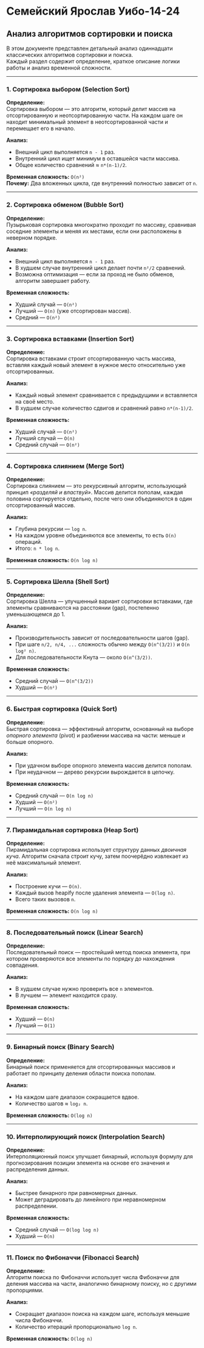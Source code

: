 # Семейский Ярослав  Уибо-14-24
## Анализ алгоритмов сортировки и поиска  

В этом документе представлен детальный анализ одиннадцати классических алгоритмов сортировки и поиска.  
Каждый раздел содержит определение, краткое описание логики работы и анализ временной сложности.

---

### 1. Сортировка выбором (Selection Sort)

**Определение:**  
Сортировка выбором — это алгоритм, который делит массив на отсортированную и неотсортированную части. На каждом шаге он находит минимальный элемент в неотсортированной части и перемещает его в начало.

**Анализ:**  
- Внешний цикл выполняется `n - 1` раз.  
- Внутренний цикл ищет минимум в оставшейся части массива.  
- Общее количество сравнений ≈ `n*(n-1)/2`.  

**Временная сложность:** `O(n²)`  
**Почему:** Два вложенных цикла, где внутренний полностью зависит от `n`.

---

### 2. Сортировка обменом (Bubble Sort)

**Определение:**  
Пузырьковая сортировка многократно проходит по массиву, сравнивая соседние элементы и меняя их местами, если они расположены в неверном порядке.

**Анализ:**  
- Внешний цикл выполняется `n - 1` раз.  
- В худшем случае внутренний цикл делает почти `n²/2` сравнений.  
- Возможна оптимизация — если за проход не было обменов, алгоритм завершает работу.  

**Временная сложность:**  
- Худший случай — `O(n²)`  
- Лучший — `O(n)` (уже отсортирован массив).  
- Средний — `O(n²)`  

---

### 3. Сортировка вставками (Insertion Sort)

**Определение:**  
Сортировка вставками строит отсортированную часть массива, вставляя каждый новый элемент в нужное место относительно уже отсортированных.

**Анализ:**  
- Каждый новый элемент сравнивается с предыдущими и вставляется на своё место.  
- В худшем случае количество сдвигов и сравнений равно `n*(n-1)/2`.  

**Временная сложность:**  
- Худший случай — `O(n²)`  
- Лучший случай — `O(n)`  
- Средний случай — `O(n²)`  

---

### 4. Сортировка слиянием (Merge Sort)

**Определение:**  
Сортировка слиянием — это рекурсивный алгоритм, использующий принцип *«разделяй и властвуй»*. Массив делится пополам, каждая половина сортируется отдельно, после чего они объединяются в один отсортированный массив.

**Анализ:**  
- Глубина рекурсии — `log n`.  
- На каждом уровне объединяются все элементы, то есть `O(n)` операций.  
- Итого: `n * log n`.  

**Временная сложность:** `O(n log n)`  

---

### 5. Сортировка Шелла (Shell Sort)

**Определение:**  
Сортировка Шелла — улучшенный вариант сортировки вставками, где элементы сравниваются на расстоянии (gap), постепенно уменьшающемся до 1.

**Анализ:**  
- Производительность зависит от последовательности шагов (gap).  
- При шаге `n/2, n/4, ...` сложность обычно между `O(n^(3/2))` и `O(n log² n)`.  
- Для последовательности Кнута — около `O(n^(3/2))`.  

**Временная сложность:**  
- Средний случай — `O(n^(3/2))`  
- Худший — `O(n²)`  

---

### 6. Быстрая сортировка (Quick Sort)

**Определение:**  
Быстрая сортировка — эффективный алгоритм, основанный на выборе *опорного элемента* (pivot) и разбиении массива на части: меньше и больше опорного.

**Анализ:**  
- При удачном выборе опорного элемента массив делится пополам.  
- При неудачном — дерево рекурсии вырождается в цепочку.  

**Временная сложность:**  
- Средний случай — `O(n log n)`  
- Худший — `O(n²)`  
- Лучший — `O(n log n)`  

---

### 7. Пирамидальная сортировка (Heap Sort)

**Определение:**  
Пирамидальная сортировка использует структуру данных *двоичная куча*. Алгоритм сначала строит кучу, затем поочерёдно извлекает из неё максимальный элемент.

**Анализ:**  
- Построение кучи — `O(n)`.  
- Каждый вызов heapify после удаления элемента — `O(log n)`.  
- Всего таких вызовов `n`.  

**Временная сложность:** `O(n log n)`  

---

### 8. Последовательный поиск (Linear Search)

**Определение:**  
Последовательный поиск — простейший метод поиска элемента, при котором проверяются все элементы по порядку до нахождения совпадения.

**Анализ:**  
- В худшем случае нужно проверить все `n` элементов.  
- В лучшем — элемент находится сразу.  

**Временная сложность:**  
- Худший — `O(n)`  
- Лучший — `O(1)`  

---

### 9. Бинарный поиск (Binary Search)

**Определение:**  
Бинарный поиск применяется для отсортированных массивов и работает по принципу деления области поиска пополам.

**Анализ:**  
- На каждом шаге диапазон сокращается вдвое.  
- Количество шагов ≈ `log₂ n`.  

**Временная сложность:** `O(log n)`  

---

### 10. Интерполирующий поиск (Interpolation Search)

**Определение:**  
Интерполяционный поиск улучшает бинарный, используя формулу для прогнозирования позиции элемента на основе его значения и распределения данных.

**Анализ:**  
- Быстрее бинарного при равномерных данных.  
- Может деградировать до линейного при неравномерном распределении.  

**Временная сложность:**  
- Средний случай — `O(log log n)`  
- Худший — `O(n)`  

---

### 11. Поиск по Фибоначчи (Fibonacci Search)

**Определение:**  
Алгоритм поиска по Фибоначчи использует числа Фибоначчи для деления массива на части, аналогично бинарному поиску, но с другими пропорциями.

**Анализ:**  
- Сокращает диапазон поиска на каждом шаге, используя меньшие числа Фибоначчи.  
- Количество итераций пропорционально `log n`.  

**Временная сложность:** `O(log n)`  
